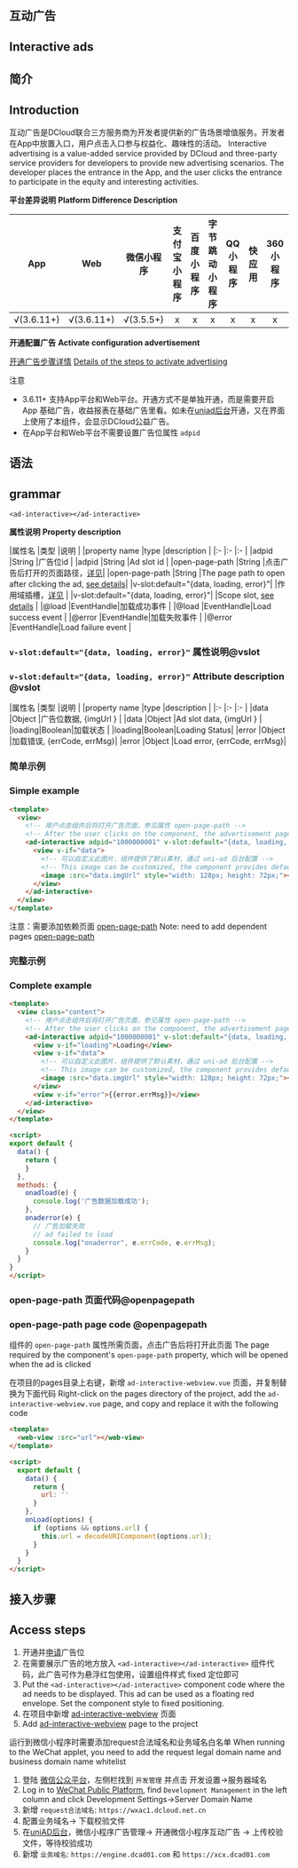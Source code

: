 ## 互动广告
## Interactive ads

## 简介
## Introduction

互动广告是DCloud联合三方服务商为开发者提供新的广告场景增值服务。开发者在App中放置入口，用户点击入口参与权益化、趣味性的活动。
Interactive advertising is a value-added service provided by DCloud and three-party service providers for developers to provide new advertising scenarios. The developer places the entrance in the App, and the user clicks the entrance to participate in the equity and interesting activities.


**平台差异说明**
**Platform Difference Description**

|App				|Web				|微信小程序	|支付宝小程序	|百度小程序	|字节跳动小程序	|QQ小程序	|快应用	|360小程序|快手小程序	|京东小程序	|
|:-:				|:-:				|:-:				|:-:					|:-:				|:-:						|:-:			|:-:		|:-:			|:-:				|:-:				|
|√(3.6.11+)	|√(3.6.11+)	|√(3.5.5+)	|x						|x					|x							|x				|x			|x				|x					|x					|


**开通配置广告**
**Activate configuration advertisement**

[开通广告步骤详情](https://uniapp.dcloud.net.cn/uni-ad.html#start)
[Details of the steps to activate advertising](https://uniapp.dcloud.net.cn/uni-ad.html#start)

注意
- 3.6.11+ 支持App平台和Web平台。开通方式不是单独开通，而是需要开启 App 基础广告，收益报表在基础广告里看。如未在[uniad后台](https://uniad.dcloud.net.cn/)开通，又在界面上使用了本组件，会显示DCloud公益广告。
- 在App平台和Web平台不需要设置广告位属性 `adpid`

## 语法
## grammar

`<ad-interactive></ad-interactive>`

**属性说明**
**Property description**

|属性名																	|类型				|说明																						|
|property name |type |description |
|:-																			|:-					|:-																							|
|adpid																	|String			|广告位id																				|
|adpid |String |Ad slot id |
|open-page-path													|String			|点击广告后打开的页面路径，[详见](#openpagepath)|
|open-page-path |String |The page path to open after clicking the ad, [see details](#openpagepath)|
|v-slot:default="{data, loading, error}"|						|作用域插槽，[详见](#vslot)											|
|v-slot:default="{data, loading, error}"| |Scope slot, [see details](#vslot) |
|@load																	|EventHandle|加载成功事件																		|
|@load |EventHandle|Load success event |
|@error																	|EventHandle|加载失败事件																		|
|@error |EventHandle|Load failure event |

### `v-slot:default="{data, loading, error}"` 属性说明@vslot
### `v-slot:default="{data, loading, error}"` Attribute description @vslot

|属性名	|类型		|说明												|
|property name |type |description |
|:-			|:-			|:-													|
|data		|Object	|广告位数据, {imgUrl }			|
|data |Object |Ad slot data, {imgUrl } |
|loading|Boolean|加载状态										|
|loading|Boolean|Loading Status|
|error	|Object	|加载错误, {errCode, errMsg}|
|error |Object |Load error, {errCode, errMsg}|


### 简单示例
### Simple example

```html
<template>
  <view>
    <!-- 用户点击组件后将打开广告页面，参见属性 open-page-path -->
    <!-- After the user clicks on the component, the advertisement page will be opened, see the property open-page-path -->
    <ad-interactive adpid="1000000001" v-slot:default="{data, loading, error}" open-page-path="/pages/ad-interactive-webview/ad-interactive-webview">
      <view v-if="data">
        <!-- 可以自定义此图片，组件提供了默认素材，通过 uni-ad 后台配置 -->
        <!-- This image can be customized, the component provides default material, configured through uni-ad background -->
        <image :src="data.imgUrl" style="width: 128px; height: 72px;"></image>
      </view>
    </ad-interactive>
  </view>
</template>
```

注意：需要添加依赖页面 [open-page-path](#openpagepath)
Note: need to add dependent pages [open-page-path](#openpagepath)

### 完整示例
### Complete example

```html
<template>
  <view class="content">
    <!-- 用户点击组件后将打开广告页面，参见属性 open-page-path -->
    <!-- After the user clicks on the component, the advertisement page will be opened, see the property open-page-path -->
    <ad-interactive adpid="1000000001" v-slot:default="{data, loading, error}" @load="onadload" @error="onaderror" open-page-path="/pages/ad-interactive-webview/ad-interactive-webview">
      <view v-if="loading">Loading</view>
      <view v-if="data">
        <!-- 可以自定义此图片，组件提供了默认素材，通过 uni-ad 后台配置 -->
        <!-- This image can be customized, the component provides default material, configured through uni-ad background -->
        <image :src="data.imgUrl" style="width: 128px; height: 72px;"></image>
      </view>
      <view v-if="error">{{error.errMsg}}</view>
    </ad-interactive>
  </view>
</template>

<script>
export default {
  data() {
    return {
    }
  },
  methods: {
    onadload(e) {
      console.log('广告数据加载成功');
    },
    onaderror(e) {
      // 广告加载失败
      // ad failed to load
      console.log("onaderror", e.errCode, e.errMsg);
    }
  }
}
</script>
```


### open-page-path 页面代码@openpagepath
### open-page-path page code @openpagepath

组件的 `open-page-path` 属性所需页面，点击广告后将打开此页面
The page required by the component's `open-page-path` property, which will be opened when the ad is clicked

在项目的pages目录上右键，新增 `ad-interactive-webview.vue` 页面，并复制替换为下面代码
Right-click on the pages directory of the project, add the `ad-interactive-webview.vue` page, and copy and replace it with the following code

```html
<template>
  <web-view :src="url"></web-view>
</template>

<script>
  export default {
    data() {
      return {
        url: ''
      }
    },
    onLoad(options) {
      if (options && options.url) {
        this.url = decodeURIComponent(options.url);
      }
    }
  }
</script>
```


## 接入步骤
## Access steps

1. 开通并[申请](https://uniapp.dcloud.net.cn/uni-ad.html#start)广告位
3. 在需要展示广告的地方放入 `<ad-interactive></ad-interactive>` 组件代码，此广告可作为悬浮红包使用，设置组件样式 fixed 定位即可
3. Put the `<ad-interactive></ad-interactive>` component code where the ad needs to be displayed. This ad can be used as a floating red envelope. Set the component style to fixed positioning.
4. 在项目中新增 [ad-interactive-webview](#openpagepath) 页面
4. Add [ad-interactive-webview](#openpagepath) page to the project


运行到微信小程序时需要添加request合法域名和业务域名白名单
When running to the WeChat applet, you need to add the request legal domain name and business domain name whitelist

1. 登陆 [微信公众平台](https://mp.weixin.qq.com/)，左侧栏找到 `开发管理` 并点击 开发设置->服务器域名
1. Log in to [WeChat Public Platform](https://mp.weixin.qq.com/), find `Development Management` in the left column and click Development Settings->Server Domain Name
2. 新增 `request合法域名`: `https://wxac1.dcloud.net.cn`
3. 配置业务域名-> 下载校验文件
4. 在[uniAD后台](https://uniad.dcloud.net.cn/)，微信小程序广告管理-> 开通微信小程序互动广告 -> 上传校验文件，等待校验成功
5. 新增 `业务域名`: `https://engine.dcad01.com` 和 `https://xcx.dcad01.com`
